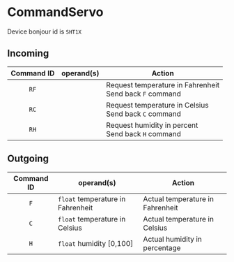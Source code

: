 # CommandServo

Device bonjour id is ```SHT1X```

## Incoming

| Command ID | operand(s) | Action |
|:-:|---|---|
|```RF```| | Request temperature in Fahrenheit <br> Send back ```F``` command|
|```RC```| | Request temperature in Celsius <br> Send back ```C``` command|
|```RH```| | Request humidity in percent <br> Send back ```H``` command|


## Outgoing

| Command ID | operand(s) | Action |
|:-:|---|---|
|```F```| ```float``` temperature in Fahrenheit| Actual temperature in Fahrenheit|
|```C```| ```float``` temperature in Celsius| Actual temperature in Celsius|
|```H```| ```float``` humidity [0,100]| Actual humidity in percentage|
